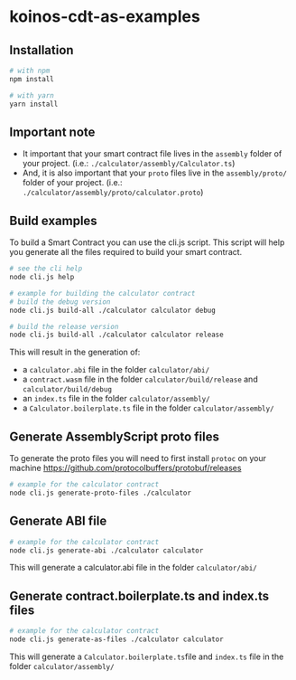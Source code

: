 # koinos-cdt-as-examples
## Installation

```sh
# with npm
npm install

# with yarn
yarn install
```

## Important note
- It important that your smart contract file lives in the `assembly` folder of your project. (i.e.: `./calculator/assembly/Calculator.ts`)
- And, it is also important that your `proto` files live in the `assembly/proto/` folder of your project. (i.e.: `./calculator/assembly/proto/calculator.proto`)

## Build examples
To build a Smart Contract you can use the cli.js script. This script will help you generate all the files required to build your smart contract.
```sh
# see the cli help
node cli.js help
```

```sh
# example for building the calculator contract
# build the debug version
node cli.js build-all ./calculator calculator debug

# build the release version
node cli.js build-all ./calculator calculator release
```

This will result in the generation of:

- a `calculator.abi` file in the folder `calculator/abi/`
- a `contract.wasm` file in the folder `calculator/build/release` and `calculator/build/debug`
- an `index.ts` file in the folder `calculator/assembly/`
- a `Calculator.boilerplate.ts` file in the folder `calculator/assembly/`
  
## Generate AssemblyScript proto files
To generate the proto files you will need to first install `protoc` on your machine https://github.com/protocolbuffers/protobuf/releases

```sh
# example for the calculator contract
node cli.js generate-proto-files ./calculator
```

## Generate ABI file
```sh
# example for the calculator contract
node cli.js generate-abi ./calculator calculator
```
This will generate a calculator.abi file in the folder `calculator/abi/`

## Generate contract.boilerplate.ts and index.ts files
```sh
# example for the calculator contract
node cli.js generate-as-files ./calculator calculator
```

This will generate a `Calculator.boilerplate.ts`file and `index.ts` file in the folder `calculator/assembly/`